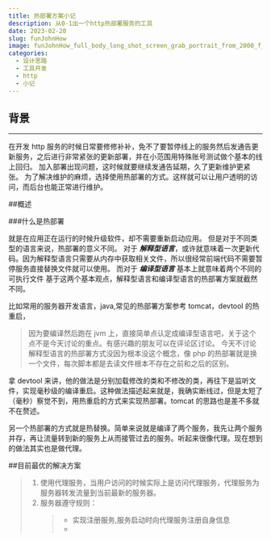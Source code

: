 ```yaml
---
title: 热部署方案小记
description: 从0-1出一个http热部署服务的工具
date: 2023-02-20
slug: funJohnHow
image: funJohnHow_full_body_long_shot_screen_grab_portrait_from_2000_f_129b24b9-ba6f-4edc-969c-c6ce1b8e9f98.png
categories:
  - 设计思路
  - 工具开发
  - http
  - 小记
---
```


## 背景

---

在开发 http 服务的时候日常要修修补补，免不了要暂停线上的服务然后发通告更新服务，之后进行非常紧张的更新部署，并在小范围用特殊账号测试做个基本的线上回归。
加入部署出现问题，这时候就要继续发通告延期，久了更新维护更紧张。
为了解决维护的麻烦，选择使用热部署的方式。这样就可以让用户透明的访问，而后台也能正常进行维护。

##概述

###什么是热部署

就是在应用正在运行的时候升级软件，却不需要重新启动应用。
但是对于不同类型的语言来说，热部署的意义不同。
对于 **_解释型语言_**，或许就意味着一次更新代码。因为解释型语言只需要从内存中获取相关文件，所以很经常前端代码不需要暂停服务直接替换文件就可以使用。
而对于 **_编译型语言_** 基本上就意味着两个不同的可执行文件
基于这两个基本观点，解释型语言和编译型语言的热部署方案就截然不同。

比如常用的服务器开发语言，java,常见的热部署方案参考 tomcat，devtool 的热重启，

> 因为要编译然后跑在 jvm 上，直接简单点认定成编译型语言吧，关于这个点不是今天讨论的重点。有感兴趣的朋友可以在评论区讨论。
> 今天不讨论解释型语言的热部署方式没因为根本没这个概念，像 php 的热部署就是换一个文件，每次脚本都是去读文件根本不存在之前和之后的区别。

拿 devtool 来讲，他的做法是分别加载修改的类和不修改的类，再往下是监听文件，实现毫秒级的编译重启。这种做法描述起来就是，我确实断线过，但是太短了（毫秒）察觉不到，用热重启的方式来实现热部署。tomcat 的思路也是差不多就不在赘述。

另一个热部署的方式就是热替换。简单来说就是编译了两个服务，我先让两个服务并存，再让流量转到新的服务上从而接管过去的服务。听起来很像代理。现在想到的做法其实也是做代理。

##目前最优的解决方案

> 1.  使用代理服务，当用户访问的时候实际上是访问代理服务，代理服务为服务器转发流量到当前最新的服务器。
> 2.  服务器遵守规则：
>     > - 实现注册服务,服务启动时向代理服务注册自身信息
>     > -
